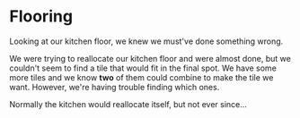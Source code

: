 # Flooring

Looking at our kitchen floor, we knew we must've done something wrong.

We were trying to reallocate our kitchen floor and were almost done, but we couldn't seem to find a tile that would fit in the final spot.
We have some more tiles and we know **two** of them could combine to make the tile we want.
However, we're having trouble finding which ones.

Normally the kitchen would reallocate itself, but not ever since...